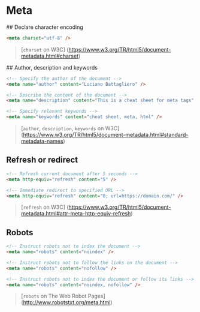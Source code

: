 # Meta

## Declare character encoding

```html
<meta charset="utf-8" />
```

> [`charset` on W3C]
(https://www.w3.org/TR/html5/document-metadata.html#charset)


## Author, description and keywords

```html
<!-- Specify the author of the document -->
<meta name="author" content="Luciano Battagliero" />

<!-- Describe the content of the document -->
<meta name="description" content="This is a cheat sheet for meta tags" />

<!-- Specify relevant keywords -->
<meta name="keywords" content="cheat sheet, meta, html" />
```

> [`author`, `description`, `keywords` on W3C]
(https://www.w3.org/TR/html5/document-metadata.html#standard-metadata-names)


## Refresh or redirect

```html
<!-- Refresh current document after 5 seconds -->
<meta http-equiv="refresh" content="5" />

<!-- Immediate redirect to specified URL -->
<meta http-equiv="refresh" content="0; url=https://domain.com/" />
```

> [`refresh` on W3C]
(https://www.w3.org/TR/html5/document-metadata.html#attr-meta-http-equiv-refresh)


## Robots

```html
<!-- Instruct robots not to index the document -->
<meta name="robots" content="noindex" />

<!-- Instruct robots not to follow the links on the document -->
<meta name="robots" content="nofollow" />

<!-- Instruct robots not to index the document or follow its links -->
<meta name="robots" content="noindex, nofollow" />
```

> [`robots` on The Web Robot Pages]
(http://www.robotstxt.org/meta.html)
